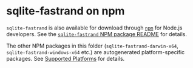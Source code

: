 # sqlite-fastrand on npm

`sqlite-fastrand` is also available for download through [`npm`](https://www.npmjs.com/) for Node.js developers. See the [`sqlite-fastrand` NPM package README](./sqlite-fastrand/README.md) for details.

The other NPM packages in this folder (`sqlite-fastrand-darwin-x64`, `sqlite-fastrand-windows-x64` etc.) are autogenerated platform-specific packages. See [Supported Platforms](./sqlite-fastrand/README.md#supported-platforms) for details.
